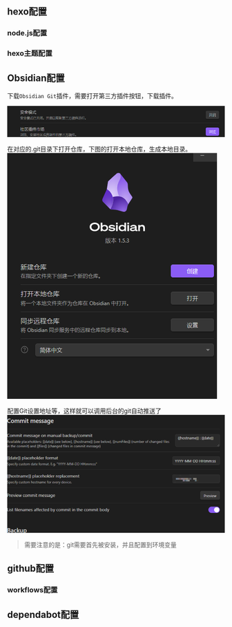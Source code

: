 ## hexo配置
### node.js配置
### hexo主题配置
## Obsidian配置
下载`Obsidian Git`插件，需要打开第三方插件按钮，下载插件。

![](自动提交生成博客/自动提交生成博客-20240113.png)

在对应的.git目录下打开仓库，下图的打开本地仓库，生成本地目录。
![](自动提交生成博客/自动提交生成博客-20240113%201.png)

配置Git设置地址等，这样就可以调用后台的git自动推送了
![](自动提交生成博客/自动提交生成博客-20240113%202.png)

> 需要注意的是：git需要首先被安装，并且配置到环境变量
> 
## github配置
### workflows配置
## dependabot配置
